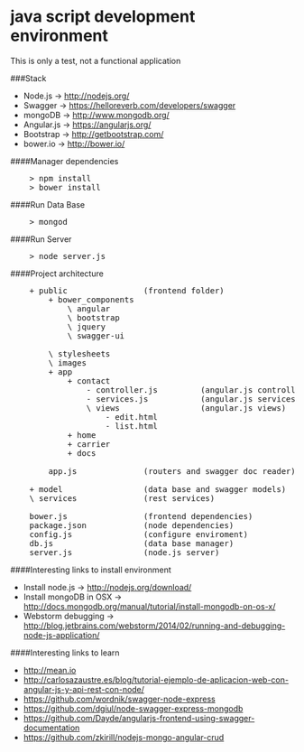 java script development environment 
================
This is only a test, not a functional application

###Stack

* Node.js -> http://nodejs.org/
* Swagger -> https://helloreverb.com/developers/swagger
* mongoDB -> http://www.mongodb.org/
* Angular.js -> https://angularjs.org/
* Bootstrap -> http://getbootstrap.com/
* bower.io -> http://bower.io/

####Manager dependencies
<pre>
	> npm install
	> bower install
</pre>

####Run Data Base
<pre>
	> mongod
</pre>

####Run Server
<pre>
	> node server.js
</pre> 

####Project architecture
<pre>
	+ public 				(frontend folder)
		+ bower_components
			\ angular
			\ bootstrap
			\ jquery
			\ swagger-ui
			
		\ stylesheets
		\ images
		+ app
		    + contact
		        - controller.js 		(angular.js controllers)
		        - services.js 			(angular.js services)
		        \ views 			    (angular.js views)
		            - edit.html
		            - list.html
		    + home
		    + carrier
		    + docs

		app.js 				(routers and swagger doc reader)
		
	+ model 				(data base and swagger models)
	\ services 				(rest services)

	bower.js                (frontend dependencies)
	package.json 			(node dependencies)
	config.js 				(configure enviroment)
	db.js 					(data base manager)
	server.js 				(node.js server)
</pre> 

####Interesting links to install environment

* Install node.js -> http://nodejs.org/download/
* Install mongoDB in OSX -> http://docs.mongodb.org/manual/tutorial/install-mongodb-on-os-x/
* Webstorm debugging -> http://blog.jetbrains.com/webstorm/2014/02/running-and-debugging-node-js-application/

####Interesting links to learn

* http://mean.io
* http://carlosazaustre.es/blog/tutorial-ejemplo-de-aplicacion-web-con-angular-js-y-api-rest-con-node/
* https://github.com/wordnik/swagger-node-express
* https://github.com/dgiul/node-swagger-express-mongodb
* https://github.com/Dayde/angularjs-frontend-using-swagger-documentation
* https://github.com/zkirill/nodejs-mongo-angular-crud
